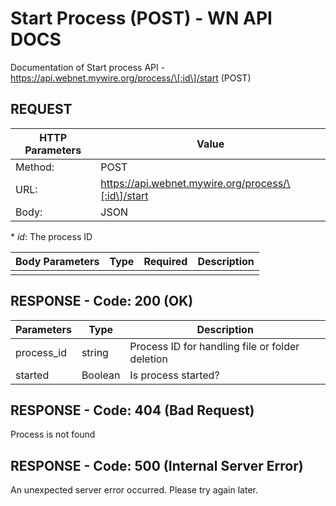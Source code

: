 # Start Process (POST) - WN API DOCS

Documentation of Start process API - https://api.webnet.mywire.org/process/\[:id\]/start (POST)

## REQUEST

| **HTTP Parameters**   | **Value**                                             |
|-----------------------|-------------------------------------------------------|
| Method:           	| POST                                                  |
| URL:              	| https://api.webnet.mywire.org/process/\[:id\]/start   |
| Body:             	| JSON                                                  |

\* _id_: The process ID

| **Body Parameters**  | **Type**  | **Required** | **Description**                              |
|----------------------|-----------|--------------|----------------------------------------------|
|                      |           |              |                                              |

## RESPONSE - Code: 200 (OK)

| **Parameters**  | **Type**  | **Description**                                 |
|-----------------|-----------|-------------------------------------------------|
| process_id      | string    | Process ID for handling file or folder deletion |
| started         | Boolean   | Is process started?                             |

## RESPONSE - Code: 404 (Bad Request)

Process is not found
 
## RESPONSE - Code: 500 (Internal Server Error)

An unexpected server error occurred. Please try again later.

